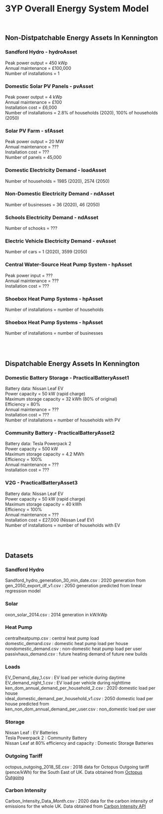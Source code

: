 # 3YP Overall Energy System Model
<br />

## Non-Distpatchable Energy Assets In Kennington

### Sandford Hydro - hydroAsset
Peak power output = 450 kWp
<br />
Annual maintenance = £100,000
<br />
Number of installations = 1


### Domestic Solar PV Panels - pvAsset
Peak power output = 4 kWp
<br />
Annual maintenance = £100
<br />
Installation cost = £6,000
<br />
Number of installations = 2.8% of households (2020), 100% of households (2050)


### Solar PV Farm - sfAsset
Peak power output = 20 MW
<br />
Annual maintenance = ??? 
<br />
Installation cost = ???
<br />
Number of panels = 45,000


### Domestic Electricity Demand - loadAsset
Number of households = 1985 (2020), 2574 (2050)


### Non-Domestic Electricity Demand - ndAsset
Number of businesses = 36 (2020), 46 (2050)


### Schools Electricity Demand - ndAsset
Number of schooks = ???


### Electric Vehicle Electricity Demand - evAsset
Number of cars = 1 (2020), 3599 (2050)


### Central Water-Source Heat Pump System - hpAsset
Peak power input = ???
<br />
Annual maintenance = ???
<br />
Installation cost = ???


### Shoebox Heat Pump Systems - hpAsset
Number of installations = number of households


### Shoebox Heat Pump Systems - hpAsset
Number of installations = number of businesses

<br />
<br />

## Dispatchable Energy Assets In Kennington

### Domestic Battery Storage - PracticalBatteryAsset1
Battery data: Nissan Leaf EV
<br />
Power capacity = 50 kW (rapid charge)
<br />
Maximum storage capacity = 32 kWh (80% of original)
<br />
Efficiency = 80%
<br />
Annual maintenance = ???
<br />
Installation cost = ???
<br />
Number of installations = number of households with PV


### Community Battery - PracticalBatteryAsset2
Battery data: Tesla Powerpack 2
<br />
Power capacity = 500 kW
<br />
Maximum storage capacity = 4.2 MWh
<br />
Efficiency = 100%
<br />
Annual maintenance = ???
<br />
Installation cost = ???


### V2G - PracticalBatteryAsset3
Battery data: Nissan Leaf EV
<br />
Power capacity = 50 kW (rapid charge)
<br />
Maximum storage capacity = 40 kWh
<br />
Efficiency = 100%
<br />
Annual maintenance = ???
<br />
Installation cost = £27,000 (Nissan Leaf EV)
<br />
Number of installations = number of households with EV

<br />
<br />

## Datasets

### Sandford Hydro
Sandford_hydro_generation_30_min_date.csv : 2020 generation from 
<br />
gen_2050_export_df_v1.csv : 2050 generation predicted from linear regression model

### Solar
oxon_solar_2014.csv : 2014 generation in kW/kWp

### Heat Pump
centralheatpump.csv : central heat pump load
<br />
domestic_demand.csv : domestic heat pump load per house
<br />
nondomestic_demand.csv : non-domestic heat pump load per user
<br />
passivhaus_demand.csv : future heating demand of future new builds

### Loads
EV_Demand_day_1.csv : EV load per vehicle during daytime
<br />
EV_demand_night_1.csv : EV load per vehicle during nighttime
<br />
ken_dom_annual_demand_per_household_2.csv : 2020 domestic load per house
<br />
ideal_domestic_demand_per_household_v1.csv : 2050 domestic load per house predicted from
<br />
ken_non_dom_annual_demand_per_user.csv : non_domestic load per user

### Storage
Nissan Leaf : EV Batteries 
<br />
Tesla Powerpack 2 : Community Battery
<br />
Nissan Leaf at 80% efficiency and capacity : Domestic Storage Batteries

### Outgoing Tariff
octopus_outgoing_2018_SE.csv : 2018 data for Octopus Outgoing tariff (pence/kWh) for the South East of UK. Data obtained from <a href="https://octopus.energy/blog/outgoing/">Octopus Outgoing</a>

### Carbon Intensity
Carbon_Intensity_Data_*Month*.csv : 2020 data for the carbon intensity of emissions for the whole UK. Data obtained from <a href="https://carbonintensity.org.uk/">Carbon Intensity API</a>
